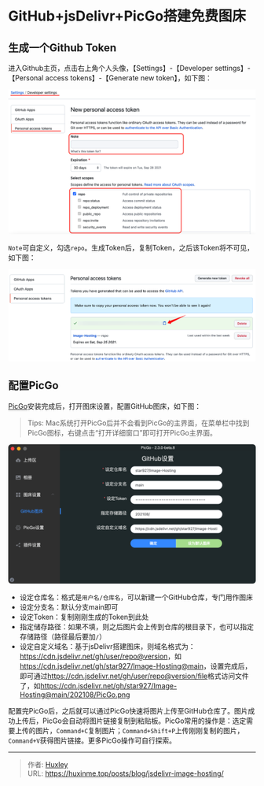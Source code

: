 # GitHub+jsDelivr+PicGo搭建免费图床


<!--more-->

## 生成一个Github Token

进入Github主页，点击右上角个人头像，【Settings】-【Developer settings】-【Personal access tokens】-【Generate new token】，如下图：

![Github-Create-Token](./images/Github-Create-Token.png)

`Note`可自定义，勾选`repo`。生成Token后，复制Token，之后该Token将不可见，如下图：

![Github-Token-List](./images/Github-Token-List.png)

## 配置PicGo

[PicGo](https://github.com/Molunerfinn/PicGo)安装完成后，打开图床设置，配置GitHub图床，如下图：

> Tips: Mac系统打开PicGo后并不会看到PicGo的主界面，在菜单栏中找到PicGo图标，右键点击“打开详细窗口”即可打开PicGo主界面。

![PicGo](./images/PicGo.png)

- 设定仓库名：格式是`用户名/仓库名`，可以新建一个GitHub仓库，专门用作图床
- 设定分支名：默认分支main即可
- 设定Token：复制刚刚生成的Token到此处
- 指定储存路径：如果不填，则之后图片会上传到仓库的根目录下，也可以指定存储路径（路径最后要加`/`）
- 设定自定义域名：基于jsDelivr搭建图床，则域名格式为：<https://cdn.jsdelivr.net/gh/user/repo@version>，如<https://cdn.jsdelivr.net/gh/star927/Image-Hosting@main>，设置完成后，即可通过<https://cdn.jsdelivr.net/gh/user/repo@version/file>格式访问文件了，如<https://cdn.jsdelivr.net/gh/star927/Image-Hosting@main/202108/PicGo.png>

配置完PicGo后，之后就可以通过PicGo快速将图片上传至GitHub仓库了。图片成功上传后，PicGo会自动将图片链接复制到粘贴板。PicGo常用的操作是：选定需要上传的图片，`Command+C`复制图片；`Command+Shift+P`上传刚刚复制的图片，`Command+V`获得图片链接。更多PicGo操作可自行探索。


---

> 作者: [Huxley](https://huxinme.top)  
> URL: https://huxinme.top/posts/blog/jsdelivr-image-hosting/  

